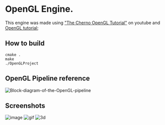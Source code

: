 # OpenGL Engine.
This engine was made using ["The Cherno OpenGL Tutorial"](https://www.youtube.com/playlist?list=PLlrATfBNZ98foTJPJ_Ev03o2oq3-GGOS2) on youtube and [OpenGL tutorial](https://learnopengl.com/);

## How to build
```
cmake .
make
./OpenGLProject
```

## OpenGL Pipeline reference
![Block-diagram-of-the-OpenGL-pipeline](https://github.com/thiagolopes/3d_engine_homebrew/assets/5994972/a5519698-8450-41e6-8db8-2e0b091be5b2)


## Screenshots
![image](https://github.com/thiagolopes/3d_engine_homebrew/assets/5994972/d5368333-e06c-4b05-836b-d4904531e0e6)
![gif](https://github.com/thiagolopes/3d_engine_homebrew/assets/5994972/59cb054a-8211-4d80-916c-422ef54fbce2)
![3d](https://github.com/thiagolopes/opengl_engine_homebrew/assets/5994972/7aaded30-7710-4adc-b113-25dfdcab7508)
